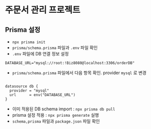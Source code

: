 # 주문서 관리 프로젝트

## Prisma 설정

- `npx prisma init`
- `prisma/schema.prisma` 파일과 `.env` 파일 확인
- `.env` 파일에 DB 연결 정보 설정

```env
DATABASE_URL="mysql://root:!Biz8080@localhost:3306/orderDB"
```

- `prisma/schema.prisma` 파일에서 다음 항목 확인. provider `mysql` 로 변경

```schema.prisma

datasource db {
  provider = "mysql"
  url      = env("DATABASE_URL")
}
```

- 이미 적용된 DB schema import : `npx prisma db pull`
- prisma 설정 적용 : `npx prisma generate` 실행
- `schema,prisma` 파일과 `package.json` 파일 확인

